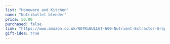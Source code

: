 ```yaml
---
list: "Homeware and Kitchen"
name: "Nutribullet blender"
price: 50.00
purchased: false
link: "https://www.amazon.co.uk/NUTRiBULLET-600-Nutrient-Extractor-Graphite/dp/B01N27W15O/"
gift-idea: true
---
```

